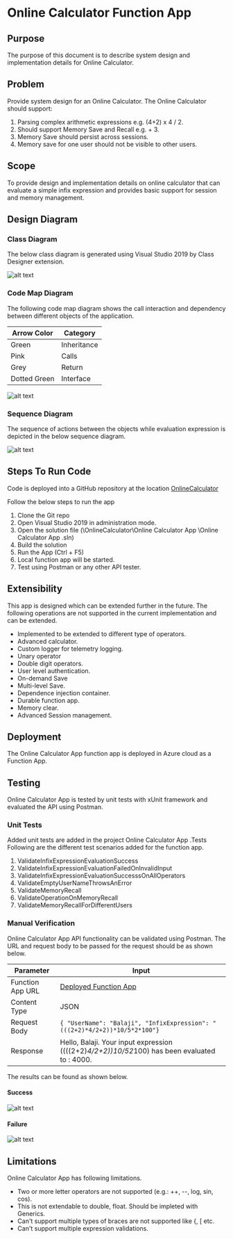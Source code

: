 # Online Calculator Function App

## Purpose
The purpose of this document is to describe system design and implementation details for Online Calculator.

## Problem
Provide system design for an Online Calculator. The Online Calculator should support:
1. Parsing complex arithmetic expressions e.g. (4+2) x 4 / 2.
2. Should support Memory Save and Recall e.g. <MR> + 3. 
3. Memory Save should persist across sessions.
4. Memory save for one user should not be visible to other users.
 
## Scope
To provide design and implementation details on online calculator that can evaluate a simple infix expression and provides basic support for session and memory management. 

## Design Diagram
### Class Diagram
The below class diagram is generated using Visual Studio 2019 by Class Designer extension.

![alt text](https://github.com/BalajiDabbara/mmd-test-projects/blob/main/OnlineCalculator/OnlineCalculatorApp/Images/OnlineCalculator_ClassDiagram_Collapsed.png?raw=true)

### Code Map Diagram
The following code map diagram shows the call interaction and dependency between different objects of the application.

|**Arrow Color**| **Category**|
|--|--|
|Green	|Inheritance|
|Pink	|Calls|
|Grey	|Return|
|Dotted Green|	Interface|


![alt text](https://github.com/BalajiDabbara/mmd-test-projects/blob/main/OnlineCalculator/OnlineCalculatorApp/Images/OnlineCalculatorApp_CodeMap_Diagram.png?raw=true)

### Sequence Diagram
The sequence of actions between the objects while evaluation expression is depicted in the below sequence diagram.

![alt text](https://github.com/BalajiDabbara/mmd-test-projects/blob/main/OnlineCalculator/OnlineCalculatorApp/Images/OnlineCalculatorApp_Sequence_Diagram.png?raw=true)

## Steps To Run Code
Code is deployed into a GitHub repository at the location  [OnlineCalculator](https://github.com/BalajiDabbara/mmd-test-projects/tree/main/OnlineCalculator)

Follow the below steps to run the app
1)	Clone the Git repo
2)	Open Visual Studio 2019 in administration mode.
3)	Open the solution file (\OnlineCalculator\Online Calculator App \Online Calculator App .sln)
4)	Build the solution
5)	Run the App (Ctrl + F5)
6)	Local function app will be started.
7)	Test using Postman or any other API tester.

## Extensibility
This app is designed which can be extended further in the future. The following operations are not supported in the current implementation and can be extended.
- Implemented to be extended to different type of operators.
- Advanced calculator.
- Custom logger for telemetry logging.
- Unary operator
- Double digit operators.
- User level authentication.
- On-demand Save
- Multi-level Save.
- Dependence injection container.
- Durable function app.
- Memory clear.
- Advanced Session management.

## Deployment
The Online Calculator App function app is deployed in Azure cloud as a Function App.

## Testing
Online Calculator App  is tested by unit tests with xUnit framework and evaluated the API using Postman.

### Unit Tests
Added unit tests are added in the project Online Calculator App .Tests
Following are the different test scenarios added for the function app.
1)	ValidateInfixExpressionEvaluationSuccess
2)	ValidateInfixExpressionEvaluationFailedOnInvalidInput
3)	ValidateInfixExpressionEvaluationSuccesssOnAllOperators
4)	ValidateEmptyUserNameThrowsAnError
5)	ValidateMemoryRecall
6)	ValidateOperationOnMemoryRecall
7)	ValidateMemoryRecallForDifferentUsers

### Manual Verification
Online Calculator App API functionality can be validated using Postman. The URL and request body to be passed for the request should be as shown below.

|**Parameter** |**Input**|
|--|--|
| Function App URL| [Deployed Function App](https://onlinecalculatorapp.azurewebsites.net/api/OnlineCalculator_Evaluate)|
| Content Type |JSON |
| Request Body |`{ "UserName": "Balaji", "InfixExpression": "(((2+2)*4/2+2))*10/5*2*100"}`|
| Response |Hello, Balaji. Your input expression ((((2+2)*4/2+2))*10/5*2*100) has been evaluated to : 4000. |

The results can be found as shown below.
#### Success

![alt text](https://github.com/BalajiDabbara/mmd-test-projects/blob/main/OnlineCalculator/OnlineCalculatorApp/Images/Evaluate_Success.PNG?raw=true)

#### Failure


![alt text](https://github.com/BalajiDabbara/mmd-test-projects/blob/main/OnlineCalculator/OnlineCalculatorApp/Images/Evaluate_Failure.PNG?raw=true)

## Limitations
Online Calculator App has following limitations.
- Two or more letter operators are not supported (e.g.: ++, --, log, sin, cos).
- This is not extendable to double, float. Should be impleted with Generics.
- Can't support multiple types of braces are not supported like {, [ etc.
- Can't support  multiple expression validations.


